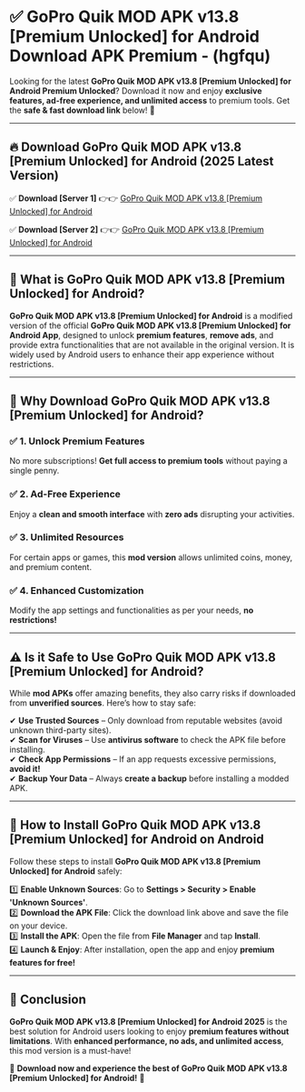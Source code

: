 
# ✅ GoPro Quik MOD APK v13.8 [Premium Unlocked] for Android Download APK Premium -  (hgfqu) 

Looking for the latest **GoPro Quik MOD APK v13.8 [Premium Unlocked] for Android Premium Unlocked**? Download it now and enjoy **exclusive features, ad-free experience, and unlimited access** to premium tools. Get the **safe & fast download link** below! 🚀

---

## 🔥 Download GoPro Quik MOD APK v13.8 [Premium Unlocked] for Android (2025 Latest Version)

✅ **Download [Server 1]** 👉👉 [GoPro Quik MOD APK v13.8 [Premium Unlocked] for Android ](https://apkcomod.com?title=GoPro_Quik_MOD_APK_v13.8_[Premium_Unlocked]_for_Android)  

✅ **Download [Server 2]** 👉👉 [GoPro Quik MOD APK v13.8 [Premium Unlocked] for Android ](https://apkcomod.com?title=GoPro_Quik_MOD_APK_v13.8_[Premium_Unlocked]_for_Android)  


---

## 📌 What is GoPro Quik MOD APK v13.8 [Premium Unlocked] for Android?

**GoPro Quik MOD APK v13.8 [Premium Unlocked] for Android** is a modified version of the official **GoPro Quik MOD APK v13.8 [Premium Unlocked] for Android App**, designed to unlock **premium features**, **remove ads**, and provide extra functionalities that are not available in the original version. It is widely used by Android users to enhance their app experience without restrictions.

---

## 🌟 Why Download GoPro Quik MOD APK v13.8 [Premium Unlocked] for Android?

### ✅ 1. Unlock Premium Features
No more subscriptions! **Get full access to premium tools** without paying a single penny.

### ✅ 2. Ad-Free Experience
Enjoy a **clean and smooth interface** with **zero ads** disrupting your activities.

### ✅ 3. Unlimited Resources
For certain apps or games, this **mod version** allows unlimited coins, money, and premium content.

### ✅ 4. Enhanced Customization
Modify the app settings and functionalities as per your needs, **no restrictions!**

---

## ⚠️ Is it Safe to Use GoPro Quik MOD APK v13.8 [Premium Unlocked] for Android?

While **mod APKs** offer amazing benefits, they also carry risks if downloaded from **unverified sources**. Here’s how to stay safe:

✔ **Use Trusted Sources** – Only download from reputable websites (avoid unknown third-party sites).  
✔ **Scan for Viruses** – Use **antivirus software** to check the APK file before installing.  
✔ **Check App Permissions** – If an app requests excessive permissions, **avoid it!**  
✔ **Backup Your Data** – Always **create a backup** before installing a modded APK.

---

## 📲 How to Install GoPro Quik MOD APK v13.8 [Premium Unlocked] for Android on Android

Follow these steps to install **GoPro Quik MOD APK v13.8 [Premium Unlocked] for Android** safely:

1️⃣ **Enable Unknown Sources**: Go to **Settings > Security > Enable 'Unknown Sources'**.  
2️⃣ **Download the APK File**: Click the download link above and save the file on your device.  
3️⃣ **Install the APK**: Open the file from **File Manager** and tap **Install**.  
4️⃣ **Launch & Enjoy**: After installation, open the app and enjoy **premium features for free!**

---

## 🚀 Conclusion

**GoPro Quik MOD APK v13.8 [Premium Unlocked] for Android 2025** is the best solution for Android users looking to enjoy **premium features without limitations**. With **enhanced performance, no ads, and unlimited access**, this mod version is a must-have!

🔻 **Download now and experience the best of GoPro Quik MOD APK v13.8 [Premium Unlocked] for Android!** 🔻

